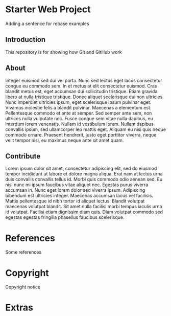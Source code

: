 # Starter Web Project

Adding a sentence for rebase examples

## Introduction

This repository is for showing how Git and GitHub work

## About

Integer euismod sed dui vel porta. Nunc sed lectus eget lacus consectetur congue eu commodo sem. In et metus at elit consectetur euismod. Cras blandit metus est, eget accumsan dui sollicitudin tristique. Etiam gravida libero at nulla tristique tristique. Donec aliquet scelerisque dui non ultricies. Nunc imperdiet ultricies ipsum, eget scelerisque ipsum pulvinar eget. Vivamus molestie felis a blandit pulvinar. Maecenas a elementum est. Pellentesque commodo et ante at semper. Sed semper ante sem, non ultrices nulla vulputate nec. Fusce congue sem vitae nulla dapibus, eu interdum lorem venenatis. Nullam id vestibulum lorem. Nullam dapibus convallis ipsum, sed ullamcorper leo mattis eget. Aliquam eu nisi quis neque commodo ornare. Praesent hendrerit, justo eget porttitor viverra, neque velit tempor nisi, eu maximus neque ante sit amet quam.

## Contribute 

Lorem ipsum dolor sit amet, consectetur adipiscing elit, sed do eiusmod tempor incididunt ut labore et dolore magna aliqua. Erat nam at lectus urna duis convallis convallis tellus id. Morbi quis commodo odio aenean sed. Eu nisl nunc mi ipsum faucibus vitae aliquet nec. Egestas purus viverra accumsan in. Nunc eget lorem dolor sed viverra ipsum. Adipiscing bibendum est ultricies integer. Maecenas accumsan lacus vel facilisis. Mattis pellentesque id nibh tortor id aliquet lectus. Blandit volutpat maecenas volutpat blandit. Sit amet nulla facilisi morbi tempus iaculis urna id volutpat. Facilisi etiam dignissim diam quis. Diam volutpat commodo sed egestas egestas fringilla phasellus faucibus scelerisque.

# References

Some references

# Copyright

Copyright notice

# Extras